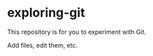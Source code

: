 exploring-git
=============

This repository is for you to experiment with Git.

Add files, edit them, etc.

